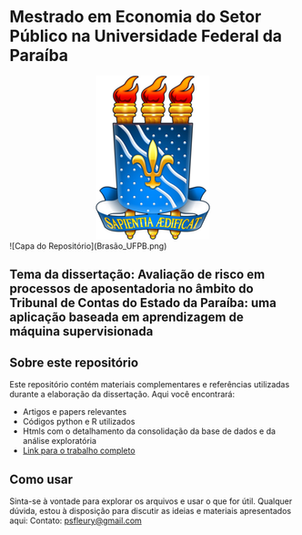 # Mestrado em Economia do Setor Público na Universidade Federal da Paraíba 
<div align="center">
  <img src="Brasão_UFPB.png" alt="UFPB">
</div>
![Capa do Repositório](Brasão_UFPB.png)

## Tema da dissertação: Avaliação de risco em processos de aposentadoria no âmbito do Tribunal de Contas do Estado da Paraíba: uma aplicação baseada em aprendizagem de máquina supervisionada

## Sobre este repositório
Este repositório contém materiais complementares e referências utilizadas durante a elaboração da dissertação. Aqui você encontrará:
- Artigos e papers relevantes
- Códigos python e R utilizados
- Htmls com o detalhamento da consolidação da base de dados e da análise exploratória
- [Link para o trabalho completo](link-para-o-seu-trabalho)

## Como usar
Sinta-se à vontade para explorar os arquivos e usar o que for útil. Qualquer dúvida, estou à disposição para discutir as ideias e materiais apresentados aqui:
Contato: psfleury@gmail.com

